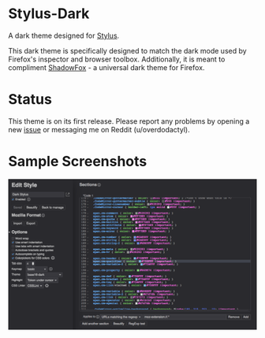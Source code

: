 # Stylus-Dark

A dark theme designed for [Stylus](https://github.com/openstyles/stylus).

This dark theme is specifically designed to match the dark mode used by Firefox's inspector and browser toolbox.  Additionally, it is meant to compliment [ShadowFox](https://github.com/overdodactyl/ShadowFox) - a universal dark theme for Firefox.  

# Status

This theme is on its first release.  Please report any problems by opening a new [issue](https://github.com/overdodactyl/Stylus-Dark/issues) or messaging me on Reddit (u/overdodactyl).

# Sample Screenshots

![1](screenshots/Stylus_1.png)
